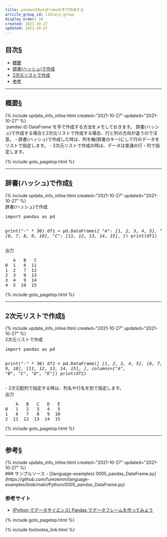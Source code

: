 ```yaml
---
title: pandasのDataFrameを手で作成する
article_group_id: library-group
display_order: 10
created: 2021-10-27
updated: 2021-10-27
---
```


## <a name="index">目次</a><a class="heading-anchor-permalink" href="#目次">§</a>

<ul id="index_ul">
<li><a href="#概要">概要</a></li>
<li><a href="#辞書(ハッシュ)で作成">辞書(ハッシュ)で作成</a></li>
<li><a href="#2次元リストで作成">2次元リストで作成</a></li>
<li><a href="#参考">参考</a></li>
</ul>

* * *
## <a name="概要">概要</a><a class="heading-anchor-permalink" href="#概要">§</a>
<div class="chapter-updated">{% include update_info_inline.html created="2021-10-27" updated="2021-10-27" %}</div>
`pandas`の`DataFrame`を手で作成する方法をメモしておきます。
辞書(ハッシュ)で作成する場合と2次元リストで作成する場合、行と列の方向が違うので注意。  
- 辞書(ハッシュ)で作成した時は、列を軸(辞書のキー)にして行のデータをリストで指定します。
- 2次元リストで作成の時は、データは普通の行・列で指定します。


{% include goto_pagetop.html %}

* * *
## <a name="辞書(ハッシュ)で作成">辞書(ハッシュ)で作成</a><a class="heading-anchor-permalink" href="#辞書(ハッシュ)で作成">§</a>
<div class="chapter-updated">{% include update_info_inline.html created="2021-10-27" updated="2021-10-27" %}</div>
<div class="code-box">
<div class="title">辞書(ハッシュ)で作成</div>
<pre>
import pandas as pd

print("-" * 30)
df1 = pd.DataFrame(<em>{
    "A": [1, 2, 3, 4, 5],
    "B": [6, 7, 8, 9, 10],
    "C": [11, 12, 13, 14, 15],
}</em>)
print(df1)
</pre>
</div>

<div class="code-box-output">
<div class="title">出力</div>
<pre>
   A   B   C
0  1   6  11
1  2   7  12
2  3   8  13
3  4   9  14
4  5  10  15
</pre>
</div>

{% include goto_pagetop.html %}

* * *
## <a name="2次元リストで作成">2次元リストで作成</a><a class="heading-anchor-permalink" href="#2次元リストで作成">§</a>
<div class="chapter-updated">{% include update_info_inline.html created="2021-10-27" updated="2021-10-27" %}</div>
<div class="code-box">
<div class="title">2次元リストで作成</div>
<pre>
import pandas as pd

print("-" * 30)
df2 = pd.DataFrame(<em>[
    [1, 2, 3, 4, 5],
    [6, 7, 8, 9, 10],
    [11, 12, 13, 14, 15],
]</em>, <em class="blue">columns=["A", "B", "C", "D", "E"]</em>)
print(df2)
</pre>
</div>
- 2次元配列で指定する時は、列名や行名を別で指定します。

<div class="code-box-output">
<div class="title">出力</div>
<pre>
    A   B   C   D   E
0   1   2   3   4   5
1   6   7   8   9  10
2  11  12  13  14  15
</pre>
</div>

{% include goto_pagetop.html %}

* * *
## <a name="参考">参考</a><a class="heading-anchor-permalink" href="#参考">§</a>
<div class="chapter-updated">{% include update_info_inline.html created="2021-10-27" updated="2021-10-27" %}</div>
### サンプルソース
- [(language-examples) 0005_pandas_DataFrame.py](https://github.com/fumokmm/language-examples/blob/main/Python/0005_pandas_DataFrame.py)

### 参考サイト
- [(Python でデータサイエンス) Pandas でデータフレームを作ってみよう](https://pythondatascience.plavox.info/pandas/pandas%E3%81%A7%E3%83%87%E3%83%BC%E3%82%BF%E3%83%95%E3%83%AC%E3%83%BC%E3%83%A0%E3%82%92%E4%BD%9C%E3%81%A3%E3%81%A6%E3%81%BF%E3%82%88%E3%81%86)

{% include goto_pagetop.html %}

{% include footnotes_link.html %}
